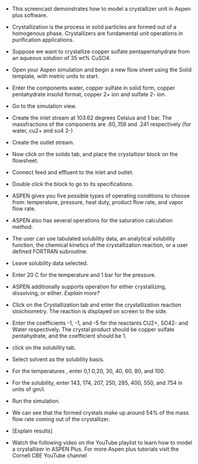 - This screencast demonstrates how to model a crystallizer unit in Aspen plus software.
- Crystallization is the process in solid particles are formed out of a homogenous phase. Crystallizers are fundamental unit operations
in purification applications.
- Suppose we want to crystallize copper sulfate pentapentahydrate from an aqueous solution of 35 wt% CuSO4.
- Open your Aspen simulation and begin a new flow sheet using the Solid template, with metric units to start.
- Enter the components water, copper sulfate in solid form, copper pentahydrate insolid format, copper 2+ ion and sulfate 2- ion.
- Go to the simulation view.
- Create the inlet stream  at  103.62 degrees  Celsius and 1 bar. The massfractions of the components are .60,.159 and .241 respectively (for water, cu2+ and so4 2-)
  
- Create the outlet stream.
- Now click on the solids tab, and place the crystallizer block on the flowsheet.
- Connect feed and effluent to the inlet and outlet.
- Double click the block to go to its specifications.
- ASPEN gives you five possible types of operating conditions to choose from: temperature, pressure, heat duty, product flow rate, and vapor flow rate.

- ASPEN also has several operations for the saturation calculation method. 
- The user can use tabulated solubility data,  an analytical solubility function,  the chemical kinetics of
the crystallization reaction, or a user defined FORTRAN subroutine.
- Leave solubility data selected.
- Enter 20 C for the temperature and 1 bar for the pressure.

- ASPEN additionally supports operation for either crystallizing, dissolving, or either. *Explain more?*

- Click on the Crystallization tab and enter the crystallization reaction stoichiometry. The reaction is displayed on screen to the side.
- Enter the coefficients -1, -1, and -5 for the reactants CU2+, SO42- and Water respectively. The crystal product should be copper sulfate pentahydrate, and the coefficient should be 1.

- click on the solubility tab.
- Select solvent as the solubility basis.

- For the temperatures , enter 0,1 0,20, 30, 40, 60, 80, and 100.
- For the solubility, enter 143, 174, 207,  250, 285, 400, 550, and 754 in units  of gm/l.

- Run the simulation.
- We can see that the formed crystals make up around 54% of the mass  flow rate  coming out of the crystallizer.
- [Explain results]


- Watch the following video on the YouTube playlist to learn how to model a crystallizer in ASPEN Plus.  For more Aspen plus tutorials visit the Cornell CBE YouTube channel

